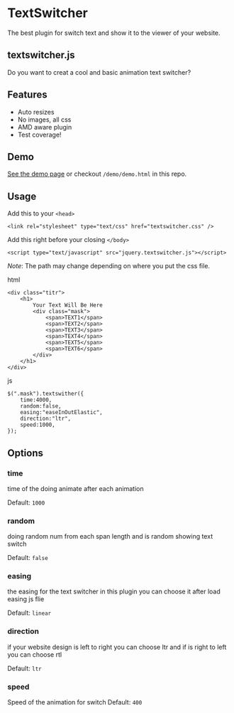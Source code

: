 TextSwitcher
============

The best plugin for switch text and show it to the viewer of your website.
## textswitcher.js

Do you want to creat a cool and basic animation text switcher?

## Features

- Auto resizes
- No images, all css
- AMD aware plugin
- Test coverage!

## Demo

[See the demo page](http://Ahmadrezanamani.github.io/jquery.textswitcher.js/) or checkout `/demo/demo.html` in this repo.

## Usage

Add this to your `<head>`
	
	<link rel="stylesheet" type="text/css" href="textswitcher.css" />

Add this right before your closing `</body>`
	
	<script type="text/javascript" src="jquery.textswitcher.js"></script>

*Note*: The path may change depending on where you put the css file.

html

	<div class="titr">
		<h1>
			Your Text Will Be Here
			<div class="mask">
				<span>TEXT1</span>
				<span>TEXT2</span>
				<span>TEXT3</span>
				<span>TEXT4</span>
				<span>TEXT5</span>
				<span>TEXT6</span>
			</div>
		</h1>
    </div>

js

	$(".mask").textswither({
		time:4000,
		random:false,
		easing:"easeInOutElastic",
		direction:"ltr",
		speed:1000,
	});

## Options

### time

time of the doing animate after each animation

Default: `1000`
### random

doing random num from each span length and is random showing text switch

Default: `false`
### easing

the easing for the text switcher in this plugin you can choose it after load easing js flie

Default: `linear`
### direction

if your website design is left to right you can choose ltr and if is right to left you can choose rtl

Default: `ltr`

### speed

Speed of the animation for switch
Default: `400`
